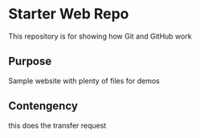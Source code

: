 # Starter Web Repo

This repository is for showing how Git and GitHub work

## Purpose

Sample website with plenty of files for demos

## Contengency

this does the transfer request

